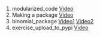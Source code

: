 
1. modularized_code [Video](https://youtu.be/AARS10U5bbo)
2. Making a package [Video](https://youtu.be/Hj2OBr1CGZM)
3. binomial_package [Video1](https://youtu.be/O-4qRh74rkI) [Video2](https://youtu.be/xTamXY6Z9Kg)
4. exercise_upload_to_pypi [Video](https://youtu.be/4uosDOKn5LI)
